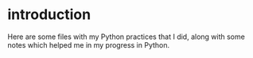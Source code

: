 # introduction
Here are some files with my Python practices that I did, along with some notes which helped me in my progress in Python.
